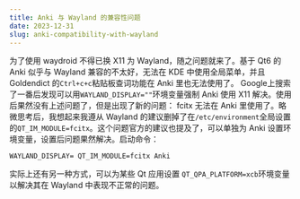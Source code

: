 ```yaml
---
title: Anki 与 Wayland 的兼容性问题
date: 2023-12-31
slug: anki-compatibility-with-wayland
---
```

为了使用 waydroid 不得已换 X11 为 Wayland，随之问题就来了。基于 Qt6 的 Anki 似乎与 Wayland 兼容的不太好，无法在 KDE 中使用全局菜单，并且 Goldendict 的`Ctrl+c+c`粘贴板查词功能在 Anki 里也无法使用了。
Google上搜索了一番后发现可以用`WAYLAND_DISPLAY=""`环境变量强制 Anki 使用 X11 解决。使用后果然没有上述问题了，但是出现了新的问题： fcitx 无法在 Anki 里使用了。略微思考后，我想起来我遵从 Wayland 的建议删掉了在`/etc/environment`全局设置的`QT_IM_MODULE=fcitx`。这个问题官方的建议也提及了，可以单独为 Anki 设置环境变量，设置后问题果然解决。启动命令：
```shell
WAYLAND_DISPLAY= QT_IM_MODULE=fcitx Anki
```
实际上还有另一种方式，可以为某些 Qt 应用设置 `QT_QPA_PLATFORM=xcb`环境变量以解决其在 Wayland 中表现不正常的问题。